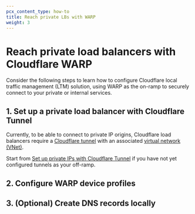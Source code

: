 ```yaml
---
pcx_content_type: how-to
title: Reach private LBs with WARP
weight: 3
---
```


# Reach private load balancers with Cloudflare WARP

Consider the following steps to learn how to configure Cloudflare local traffic management (LTM) solution, using WARP as the on-ramp to securely connect to your private or internal services.

## 1. Set up a private load balancer with Cloudflare Tunnel

Currently, to be able to connect to private IP origins, Cloudflare load balancers require a [Cloudflare tunnel](/cloudflare-one/connections/connect-networks/) with an associated [virtual network (VNet)](/cloudflare-one/connections/connect-networks/private-net/tunnel-virtual-networks/).

Start from [Set up private IPs with Cloudflare Tunnel](/load-balancing/local-traffic-management/ltm-tunnels-setup/) if you have not yet configured tunnels as your off-ramp.

<!--- Once you create a load balancer that points to private origins, the load balancer itself will be assigned a private IP address.--->

## 2. Configure WARP device profiles



## 3. (Optional) Create DNS records locally

